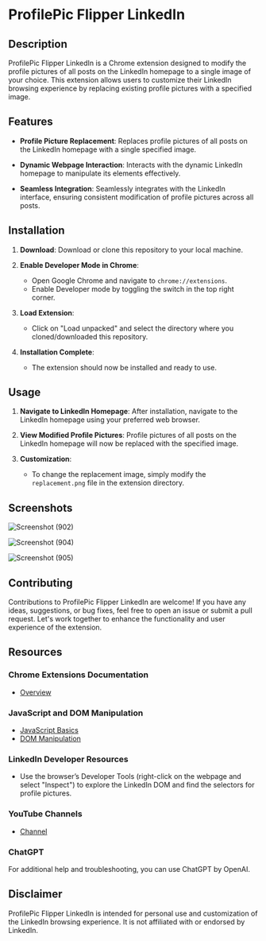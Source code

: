 # ProfilePic Flipper LinkedIn

## Description

ProfilePic Flipper LinkedIn is a Chrome extension designed to modify the profile pictures of all posts on the LinkedIn homepage to a single image of your choice. This extension allows users to customize their LinkedIn browsing experience by replacing existing profile pictures with a specified image.

## Features

- **Profile Picture Replacement**: Replaces profile pictures of all posts on the LinkedIn homepage with a single specified image.
  
- **Dynamic Webpage Interaction**: Interacts with the dynamic LinkedIn homepage to manipulate its elements effectively.

- **Seamless Integration**: Seamlessly integrates with the LinkedIn interface, ensuring consistent modification of profile pictures across all posts.

## Installation

1. **Download**: Download or clone this repository to your local machine.

2. **Enable Developer Mode in Chrome**:
    - Open Google Chrome and navigate to `chrome://extensions`.
    - Enable Developer mode by toggling the switch in the top right corner.

3. **Load Extension**:
    - Click on "Load unpacked" and select the directory where you cloned/downloaded this repository.

4. **Installation Complete**:
    - The extension should now be installed and ready to use.

## Usage

1. **Navigate to LinkedIn Homepage**: After installation, navigate to the LinkedIn homepage using your preferred web browser.

2. **View Modified Profile Pictures**: Profile pictures of all posts on the LinkedIn homepage will now be replaced with the specified image.

3. **Customization**:
    - To change the replacement image, simply modify the `replacement.png` file in the extension directory.

## Screenshots
![Screenshot (902)](https://github.com/sreshtech/ProfilePic_Flipper_LinkedIn/assets/121309862/583b81a0-22c0-41d8-b729-33cbd930ff4a)


![Screenshot (904)](https://github.com/sreshtech/ProfilePic_Flipper_LinkedIn/assets/121309862/06f42122-be87-4bce-a661-464057f255db)



![Screenshot (905)](https://github.com/sreshtech/ProfilePic_Flipper_LinkedIn/assets/121309862/b0bee448-0c36-44e5-94c2-84147ea2d256)

## Contributing

Contributions to ProfilePic Flipper LinkedIn are welcome! If you have any ideas, suggestions, or bug fixes, feel free to open an issue or submit a pull request. Let's work together to enhance the functionality and user experience of the extension.

## Resources

### Chrome Extensions Documentation

- [Overview](https://developer.chrome.com/docs/extensions/mv3/intro/)
  
### JavaScript and DOM Manipulation

- [JavaScript Basics](https://developer.mozilla.org/en-US/docs/Learn/Getting_started_with_the_web/JavaScript_basics)
- [DOM Manipulation](https://developer.mozilla.org/en-US/docs/Web/API/Document_Object_Model/Introduction)

### LinkedIn Developer Resources

- Use the browser’s Developer Tools (right-click on the webpage and select "Inspect") to explore the LinkedIn DOM and find the selectors for profile pictures.

### YouTube Channels

- [Channel ](https://www.youtube.com/user/channel2)

### ChatGPT

For additional help and troubleshooting, you can use ChatGPT by OpenAI.

## Disclaimer

ProfilePic Flipper LinkedIn is intended for personal use and customization of the LinkedIn browsing experience. It is not affiliated with or endorsed by LinkedIn. 
